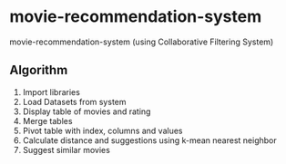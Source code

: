 # movie-recommendation-system
movie-recommendation-system (using Collaborative Filtering System)

## Algorithm
1.	Import libraries
2.	Load Datasets from system
3.	Display table of movies and rating
4.	Merge tables
5.	Pivot table with index, columns and values
6.	Calculate distance and suggestions using k-mean nearest neighbor
7.	Suggest similar movies
